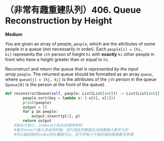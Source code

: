 # （非常有趣重建队列）406. Queue Reconstruction by Height

**Medium**

You are given an array of people, `people`, which are the attributes of some people in a queue (not necessarily in order). Each `people[i] = [hi, ki]` represents the `ith` person of height `hi` with **exactly** `ki` other people in front who have a height greater than or equal to `hi`.

Reconstruct and return *the queue that is represented by the input array* `people`. The returned queue should be formatted as an array `queue`, where `queue[j] = [hj, kj]` is the attributes of the `jth` person in the queue (`queue[0]` is the person at the front of the queue).

```python
def reconstructQueue(self, people: List[List[int]]) -> List[List[int]]:
        people.sort(key = lambda x: (-x[0], x[1]))
        print(people)
        output = []
        for p in people:
            output.insert(p[1], p)
        return output
    #按从大到小，index从小到大的顺序排列
    #每次insert插入进去的时候，因为现在的都是比当前要插入数字大的
    #所以插到她的index的位置就可以，至于所有小于她的插到哪里都无所谓
```